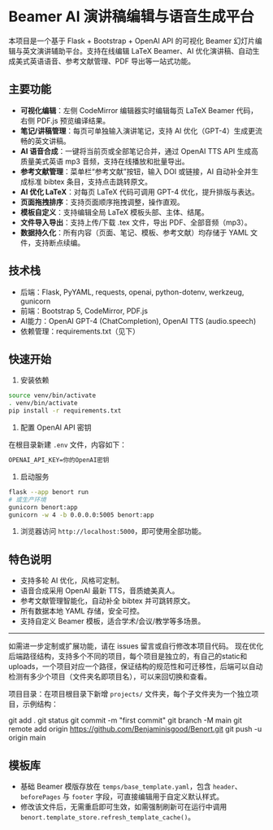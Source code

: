 # Beamer AI 演讲稿编辑与语音生成平台

本项目是一个基于 Flask + Bootstrap + OpenAI API 的可视化 Beamer 幻灯片编辑与英文演讲辅助平台。支持在线编辑 LaTeX Beamer、AI 优化演讲稿、自动生成美式英语语音、参考文献管理、PDF 导出等一站式功能。

## 主要功能

- **可视化编辑**：左侧 CodeMirror 编辑器实时编辑每页 LaTeX Beamer 代码，右侧 PDF.js 预览编译结果。
- **笔记/讲稿管理**：每页可单独输入演讲笔记，支持 AI 优化（GPT-4）生成更流畅的英文讲稿。
- **AI 语音合成**：一键将当前页或全部笔记合并，通过 OpenAI TTS API 生成高质量美式英语 mp3 音频，支持在线播放和批量导出。
- **参考文献管理**：菜单栏“参考文献”按钮，输入 DOI 或链接，AI 自动补全并生成标准 bibtex 条目，支持点击跳转原文。
- **AI 优化 LaTeX**：对每页 LaTeX 代码可调用 GPT-4 优化，提升排版与表达。
- **页面拖拽排序**：支持页面顺序拖拽调整，操作直观。
- **模板自定义**：支持编辑全局 LaTeX 模板头部、主体、结尾。
- **文件导入导出**：支持上传/下载 .tex 文件，导出 PDF、全部音频（mp3）。
- **数据持久化**：所有内容（页面、笔记、模板、参考文献）均存储于 YAML 文件，支持断点续编。

## 技术栈

- 后端：Flask, PyYAML, requests, openai, python-dotenv, werkzeug, gunicorn
- 前端：Bootstrap 5, CodeMirror, PDF.js
- AI能力：OpenAI GPT-4 (ChatCompletion), OpenAI TTS (audio.speech)
- 依赖管理：requirements.txt（见下）

## 快速开始

1. 安装依赖

```sh
source venv/bin/activate
. venv/bin/activate
pip install -r requirements.txt
```

1. 配置 OpenAI API 密钥

在根目录新建 `.env` 文件，内容如下：

```markdown
OPENAI_API_KEY=你的OpenAI密钥
```

1. 启动服务

```sh
flask --app benort run
# 或生产环境
gunicorn benort:app
gunicorn -w 4 -b 0.0.0.0:5005 benort:app
```

1. 浏览器访问 `http://localhost:5000`，即可使用全部功能。

## 特色说明

- 支持多轮 AI 优化，风格可定制。
- 语音合成采用 OpenAI 最新 TTS，音质媲美真人。
- 参考文献管理智能化，自动补全 bibtex 并可跳转原文。
- 所有数据本地 YAML 存储，安全可控。
- 支持自定义 Beamer 模板，适合学术/会议/教学等多场景。

---

如需进一步定制或扩展功能，请在 issues 留言或自行修改本项目代码。
现在优化后端路径结构，支持多个不同的项目，每个项目是独立的，有自己的static和uploads，一个项目对应一个路径，保证结构的规范性和可迁移性，后端可以自动检测有多少个项目（文件夹名即项目名），可以来回切换和查看。

项目目录：在项目根目录下新增 `projects/` 文件夹，每个子文件夹为一个独立项目，示例结构：

git add .
git status
git commit -m "first commit"
git branch -M main
git remote add origin https://github.com/Benjaminisgood/Benort.git
git push -u origin main


## 模板库

- 基础 Beamer 模版存放在 `temps/base_template.yaml`，包含 `header`、`beforePages` 与 `footer` 字段，可直接编辑用于自定义默认样式。
- 修改该文件后，无需重启即可生效，如需强制刷新可在运行中调用 `benort.template_store.refresh_template_cache()`。
